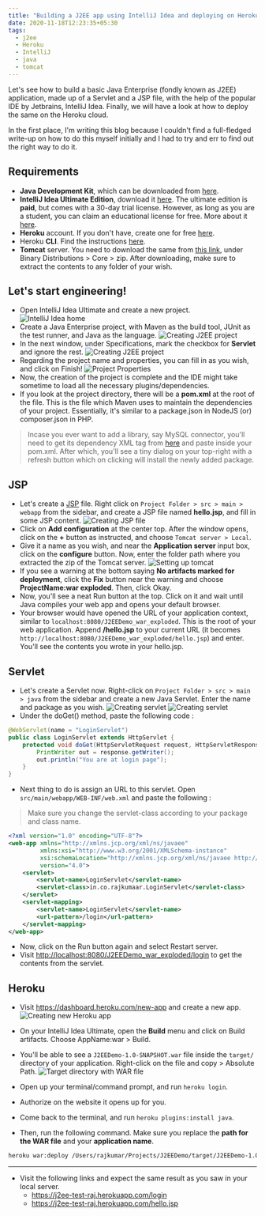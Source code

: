 ```yaml
---
title: "Building a J2EE app using IntelliJ Idea and deploying on Heroku"
date: 2020-11-18T12:23:35+05:30
tags:
  - j2ee
  - Heroku
  - IntelliJ
  - java
  - tomcat
---
```


Let's see how to build a basic Java Enterprise (fondly known as J2EE) application, made up of a Servlet and a JSP file, with the help of the popular IDE by Jetbrains, IntelliJ Idea. Finally, we will have a look at how to deploy the same on the Heroku cloud.

In the first place, I'm writing this blog because I couldn't find a full-fledged write-up on how to do this myself initially and I had to try and err to find out the right way to do it.

## Requirements
- **Java Development Kit**, which can be downloaded from [here](https://www.oracle.com/in/java/technologies/javase-downloads.html).
- **IntelliJ Idea Ultimate Edition**, download it [here](https://www.jetbrains.com/idea/download). The ultimate edition is **paid**, but comes with a 30-day trial license. However, as long as you are a student, you can claim an educational license for free. More about it [here](https://www.jetbrains.com/community/education/#students).
- **Heroku** account. If you don't have, create one for free [here](https://signup.heroku.com).
- Heroku **CLI**. Find the instructions [here](https://devcenter.heroku.com/articles/heroku-cli).
- **Tomcat** server. You need to download the same from [this link](https://tomcat.apache.org/download-90.cgi), under Binary Distributions > Core > zip. After downloading, make sure to extract the contents to any folder of your wish.

## Let's start engineering!
- Open IntelliJ Idea Ultimate and create a new project.
![IntelliJ Idea home](/j2ee/intellij-home.png)
- Create a Java Enterprise project, with Maven as the build tool, JUnit as the test runner, and Java as the language.
![Creating J2EE project](/j2ee/create-j2ee.png)
- In the next window, under Specifications, mark the checkbox for **Servlet** and ignore the rest.
![Creating J2EE project](/j2ee/create-j2ee-servlet.png)
- Regarding the project name and properties, you can fill in as you wish, and click on Finish!
![Project Properties](/j2ee/project-properties.png)
- Now, the creation of the project is complete and the IDE might take sometime to load all the necessary plugins/dependencies.
- If you look at the project directory, there will be a **pom.xml** at the root of the file. This is the file which Maven uses to maintain the dependencies of your project. Essentially, it's similar to a package.json in NodeJS (or) composer.json in PHP.
> Incase you ever want to add a library, say MySQL connector, you'll need to get its dependency XML tag from [here](https://mvnrepository.com/artifact/mysql/mysql-connector-java/8.0.21) and paste inside your pom.xml. After which, you'll see a tiny dialog on your top-right with a refresh button which on clicking will install the newly added package.

## JSP
- Let's create a [JSP](https://www.tutorialspoint.com/jsp/index.htm) file. Right click on `Project Folder > src > main > webapp` from the sidebar, and create a JSP file named __hello.jsp__, and fill in some JSP content.
![Creating JSP file](/j2ee/create-jsp.png)
- Click on **Add configuration** at the center top. After the window opens, click on the **+** button as instructed, and choose `Tomcat server > Local`.
- Give it a name as you wish, and near the **Application server** input box, click on the **configure** button. Now, enter the folder path where you extracted the zip of the Tomcat server.
![Setting up tomcat](/j2ee/tomcat-dir.png)
- If you see a warning at the bottom saying __No artifacts marked for deployment__, click the **Fix** button near the warning and choose **ProjectName:war exploded**. Then, click Okay.
- Now, you'll see a neat Run button at the top. Click on it and wait until Java compiles your web app and opens your default browser.
- Your browser would have opened the URL of your application context, similar to `localhost:8080/J2EEDemo_war_exploded`. This is the root of your web application. Append **/hello.jsp** to your current URL (it becomes `http://localhost:8080/J2EEDemo_war_exploded/hello.jsp`) and enter. You'll see the contents you wrote in your hello.jsp.

## Servlet
- Let's create a Servlet now. Right-click on `Project Folder > src > main > java` from the sidebar and create a new Java Servlet. Enter the name and package as you wish. 
![Creating servlet](/j2ee/new-servlet.png)
![Creating servlet](/j2ee/servlet.png)
- Under the doGet() method, paste the following code : 
```java
@WebServlet(name = "LoginServlet")
public class LoginServlet extends HttpServlet {
    protected void doGet(HttpServletRequest request, HttpServletResponse response) throws ServletException, IOException {
        PrintWriter out = response.getWriter();
        out.println("You are at login page");
    }
}
```
- Next thing to do is assign an URL to this servlet. Open `src/main/webapp/WEB-INF/web.xml` and paste the following : 
> Make sure you change the servlet-class according to your package and class name.
```xml
<?xml version="1.0" encoding="UTF-8"?>
<web-app xmlns="http://xmlns.jcp.org/xml/ns/javaee"
         xmlns:xsi="http://www.w3.org/2001/XMLSchema-instance"
         xsi:schemaLocation="http://xmlns.jcp.org/xml/ns/javaee http://xmlns.jcp.org/xml/ns/javaee/web-app_4_0.xsd"
         version="4.0">
    <servlet>
        <servlet-name>LoginServlet</servlet-name>
        <servlet-class>in.co.rajkumaar.LoginServlet</servlet-class>
    </servlet>
    <servlet-mapping>
        <servlet-name>LoginServlet</servlet-name>
        <url-pattern>/login</url-pattern>
    </servlet-mapping>
</web-app>
```
- Now, click on the Run button again and select Restart server. 
- Visit [http://localhost:8080/J2EEDemo_war_exploded/login](http://localhost:8080/J2EEDemo_war_exploded/login) to get the contents from the servlet.

## Heroku
- Visit https://dashboard.heroku.com/new-app and create a new app.
![Creating new Heroku app](/j2ee/heroku-new.png)
- On your IntelliJ Idea Ultimate, open the **Build** menu and click on Build artifacts. Choose AppName:war > Build.
- You'll be able to see a `J2EEDemo-1.0-SNAPSHOT.war` file inside the `target/` directory of your application. Right-click on the file and copy > Absolute Path.
![Target directory with WAR file](/j2ee/target.png)

- Open up your terminal/command prompt, and run `heroku login`.
- Authorize on the website it opens up for you.
- Come back to the terminal, and run `heroku plugins:install java`.
- Then, run the following command. Make sure you replace the **path for the WAR file** and your **application name**.
```bash
heroku war:deploy /Users/rajkumar/Projects/J2EEDemo/target/J2EEDemo-1.0-SNAPSHOT.war -a j2ee-test-raj
```

***
- Visit the following links and expect the same result as you saw in your local server.
  - https://j2ee-test-raj.herokuapp.com/login
  - https://j2ee-test-raj.herokuapp.com/hello.jsp